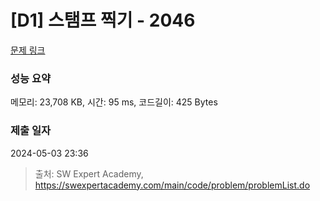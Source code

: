# [D1] 스탬프 찍기 - 2046 

[문제 링크](https://swexpertacademy.com/main/code/problem/problemDetail.do?contestProbId=AV5QKdT6AyYDFAUq) 

### 성능 요약

메모리: 23,708 KB, 시간: 95 ms, 코드길이: 425 Bytes

### 제출 일자

2024-05-03 23:36



> 출처: SW Expert Academy, https://swexpertacademy.com/main/code/problem/problemList.do